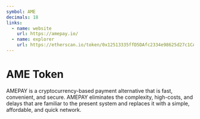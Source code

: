 ```yaml
---
symbol: AME
decimals: 18
links:
  - name: website
    url: https://amepay.io/
  - name: explorer
    url: https://etherscan.io/token/0x12513335ffD5DAfc2334e98625d27c1CA84bff86
---
```


# AME Token

AMEPAY is a cryptocurrency-based payment alternative that is fast, convenient, and secure. AMEPAY eliminates the complexity, high-costs, and delays that are familiar to the present system and replaces it with a simple, affordable, and quick network.
